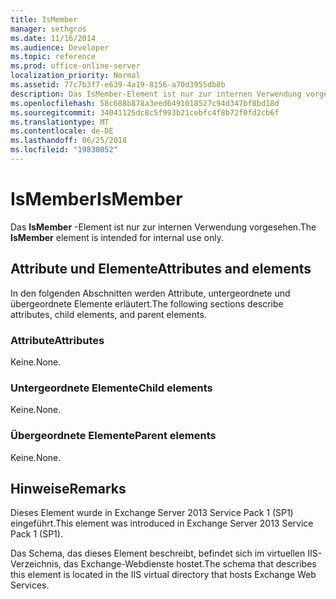 ```yaml
---
title: IsMember
manager: sethgros
ms.date: 11/16/2014
ms.audience: Developer
ms.topic: reference
ms.prod: office-online-server
localization_priority: Normal
ms.assetid: 77c7b3f7-e639-4a19-8156-a70d3955db8b
description: Das IsMember-Element ist nur zur internen Verwendung vorgesehen.
ms.openlocfilehash: 58c688b878a3eed6491018527c94d347bf8bd18d
ms.sourcegitcommit: 34041125dc8c5f993b21cebfc4f8b72f0fd2cb6f
ms.translationtype: MT
ms.contentlocale: de-DE
ms.lasthandoff: 06/25/2018
ms.locfileid: "19830052"
---
```

# <a name="ismember"></a><span data-ttu-id="4463d-103">IsMember</span><span class="sxs-lookup"><span data-stu-id="4463d-103">IsMember</span></span>

<span data-ttu-id="4463d-104">Das **IsMember** -Element ist nur zur internen Verwendung vorgesehen.</span><span class="sxs-lookup"><span data-stu-id="4463d-104">The **IsMember** element is intended for internal use only.</span></span> 

## <a name="attributes-and-elements"></a><span data-ttu-id="4463d-105">Attribute und Elemente</span><span class="sxs-lookup"><span data-stu-id="4463d-105">Attributes and elements</span></span>

<span data-ttu-id="4463d-106">In den folgenden Abschnitten werden Attribute, untergeordnete und übergeordnete Elemente erläutert.</span><span class="sxs-lookup"><span data-stu-id="4463d-106">The following sections describe attributes, child elements, and parent elements.</span></span>
  
### <a name="attributes"></a><span data-ttu-id="4463d-107">Attribute</span><span class="sxs-lookup"><span data-stu-id="4463d-107">Attributes</span></span>

<span data-ttu-id="4463d-108">Keine.</span><span class="sxs-lookup"><span data-stu-id="4463d-108">None.</span></span>
  
### <a name="child-elements"></a><span data-ttu-id="4463d-109">Untergeordnete Elemente</span><span class="sxs-lookup"><span data-stu-id="4463d-109">Child elements</span></span>

<span data-ttu-id="4463d-110">Keine.</span><span class="sxs-lookup"><span data-stu-id="4463d-110">None.</span></span>
  
### <a name="parent-elements"></a><span data-ttu-id="4463d-111">Übergeordnete Elemente</span><span class="sxs-lookup"><span data-stu-id="4463d-111">Parent elements</span></span>

<span data-ttu-id="4463d-112">Keine.</span><span class="sxs-lookup"><span data-stu-id="4463d-112">None.</span></span>
  
## <a name="remarks"></a><span data-ttu-id="4463d-113">Hinweise</span><span class="sxs-lookup"><span data-stu-id="4463d-113">Remarks</span></span>

<span data-ttu-id="4463d-114">Dieses Element wurde in Exchange Server 2013 Service Pack 1 (SP1) eingeführt.</span><span class="sxs-lookup"><span data-stu-id="4463d-114">This element was introduced in Exchange Server 2013 Service Pack 1 (SP1).</span></span>
  
<span data-ttu-id="4463d-115">Das Schema, das dieses Element beschreibt, befindet sich im virtuellen IIS-Verzeichnis, das Exchange-Webdienste hostet.</span><span class="sxs-lookup"><span data-stu-id="4463d-115">The schema that describes this element is located in the IIS virtual directory that hosts Exchange Web Services.</span></span>
  

